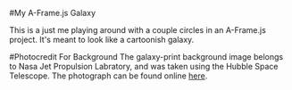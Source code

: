 #My A-Frame.js Galaxy

This is a just me playing around with a couple circles in an A-Frame.js project.
It's meant to look like a cartoonish galaxy.

#Photocredit For Background
The galaxy-print background image belongs to Nasa Jet Propulsion Labratory, and was taken using the Hubble Space Telescope.
The photograph can be found online [here](http://www.jpl.nasa.gov/spaceimages/details.php?id=PIA12348).
